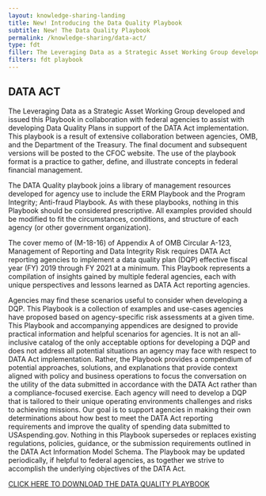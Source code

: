 ```yaml
---
layout: knowledge-sharing-landing
title: New! Introducing the Data Quality Playbook
subtitle: New! The Data Quality Playbook
permalink: /knowledge-sharing/data-act/
type: fdt
filler: The Leveraging Data as a Strategic Asset Working Group developed and issued this Playbook in collaboration with federal agencies to assist with developing Data Quality Plans in support of the DATA Act implementation. This playbook is a result of extensive collaboration between agencies, OMB, and the Department of the Treasury.
filters: fdt playbook
---
```


## DATA ACT ##


The Leveraging Data as a Strategic Asset Working Group developed and issued this Playbook in collaboration with federal agencies to assist with developing Data Quality Plans in support of the DATA Act implementation. This playbook is a result of extensive collaboration between agencies, OMB, and the Department of the Treasury. The final document and subsequent versions will be posted to the CFOC website. The use of the playbook format is a practice to gather, define, and illustrate concepts in federal financial management.

The DATA Quality playbook joins a library of management resources developed for agency use to include the ERM Playbook and the Program Integrity; Anti-fraud Playbook. As with these playbooks, nothing in this Playbook should be considered prescriptive. All examples provided should be modified to fit the circumstances, conditions, and structure of each agency (or other government organization).

The cover memo of (M-18-16) of Appendix A of OMB Circular A-123, Management of Reporting and Data Integrity Risk requires DATA Act reporting agencies to implement a data quality plan (DQP) effective fiscal year (FY) 2019 through FY 2021 at a minimum. This Playbook represents a compilation of insights gained by multiple federal agencies, each with unique perspectives and lessons learned as DATA Act reporting agencies.

Agencies may find these scenarios useful to consider when developing a DQP. This Playbook is a collection of examples and use-cases agencies have proposed based on agency-specific risk assessments at a given time. This Playbook and accompanying appendices are designed to provide practical information and helpful scenarios for agencies. It is not an all-inclusive catalog of the only acceptable options for developing a DQP and does not address all potential situations an agency may face with respect to DATA Act implementation. Rather, the Playbook provides a compendium of potential approaches, solutions, and explanations that provide context aligned with policy and business operations to focus the conversation on the utility of the data submitted in accordance with the DATA Act rather than a compliance-focused exercise. Each agency will need to develop a DQP that is tailored to their unique operating environments challenges and risks to achieving missions. Our goal is to support agencies in making their own determinations about how best to meet the DATA Act reporting requirements and improve the quality of spending data submitted to USAspending.gov. Nothing in this Playbook supersedes or replaces existing regulations, policies, guidance, or the submission requirements outlined in the DATA Act Information Model Schema. The Playbook may be updated periodically, if helpful to federal agencies, as together we strive to accomplish the underlying objectives of the DATA Act. 

<a href="{{ site.baseurl }}/wp-content/uploads/2018/12/Data-Quality-Playbook-2018.pdf">CLICK HERE TO DOWNLOAD THE DATA QUALITY PLAYBOOK</a>
